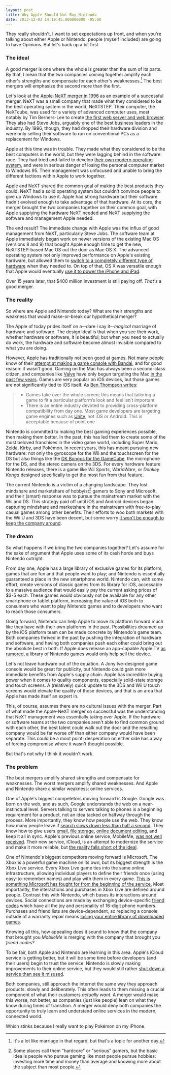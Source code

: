 ```yaml
---
layout: post
title: Why Apple Should Not Buy Nintendo
date: 2013-12-03 14:19:45.000000000 -05:00
---
```

They really shouldn't. I want to set expectations up front, and when you're talking about either Apple or Nintendo, people (myself included) are going to have Opinions. But let's back up a bit first.

### The ideal ###

A good merger is one where the whole is greater than the sum of its parts. By that, I mean that the two companies coming together amplify each other's strengths and compensate for each other's weaknesses.[^1] The best mergers will emphasize the second more than the first.

[^1]: It's a lot like marriage in that regard, but that's a topic for another day.

Let's look at the <a href="http://en.wikipedia.org/wiki/NeXT#1996:_After_NeXT">Apple-NeXT merger in 1996</a> as an example of a successful merger. NeXT was a small company that made what they considered to be the best operating system in the world, NeXTSTEP. Their computer, the NeXTcube, was used for a variety of advanced computer uses, most notably by Tim Berners-Lee to create <a href="http://en.wikipedia.org/wiki/WorldWideWeb">the first web server and web browser</a>. They also had Steve Jobs, arguably one of the best business leaders in the industry. By 1996, though, they had dropped their hardware division and were only selling their software to run on conventional PCs as a replacement for Windows.

Apple at this time was in trouble. They made what they considered to be the best computers in the world, but they were lagging behind in the software race. They had tried and failed to develop <a href="http://en.wikipedia.org/wiki/Copland_(operating_system)">their own modern operating system</a>, and were in serious danger of losing the personal computer market to Windows 95. Their management was unfocused and unable to bring the different factions within Apple to work together.

<p>Apple and NeXT shared the common goal of making the best products they could. NeXT had a solid operating system but couldn't convince people to give up Windows to use it. Apple had strong hardware but their software hadn't evolved enough to take advantage of that hardware. At its core, the merger brought the two companies together on their common goal, with Apple supplying the hardware NeXT needed and NeXT supplying the software and management Apple needed.</p>

<p>The end result? The immediate change with Apple was the influx of good management from NeXT, particularly Steve Jobs. The software team at Apple immediately began work on newer versions of the existing Mac OS (versions 8 and 9) that bought Apple enough time to get the new, NeXTSTEP-based Mac OS out the door as Mac OS X. The advanced operating system not only improved performance on Apple's existing hardware, but allowed them to <a href="http://en.wikipedia.org/wiki/Apple%27s_transition_to_Intel_processors">switch to a completely different type of hardware</a> when they needed to. On top of that, OS X was versatile enough that Apple would eventually <a href="http://en.wikipedia.org/wiki/IOS">use it to power the iPhone and iPad</a>.</p>

<p>Over 15 years later, that $400 million investment is still paying off. <em>That's</em> a good merger.</p>

<h3>The reality</h3>

<p>So where are Apple and Nintendo today? What are their strengths and weakness that would make-or-break our hypothetical merger?</p>

<p>The Apple of today prides itself on a--dare I say it--<em>magical</em> marriage of hardware and software. The design ideal is that when you see their work, whether hardware or software, it is beautiful; but when you need to actually do work, the hardware and software become almost invisible compared to what you are doing.</p>

<p>However, Apple has traditionally not been good at games. Not many people know of their <a href="http://en.wikipedia.org/wiki/Apple_Bandai_Pippin">attempt at making a game console with Bandai</a>, and for good reason: it wasn't good. Gaming on the Mac has always been a second-class citizen, and companies like <a href="http://www.valvesoftware.com/games/">Valve</a> have only begun targeting the Mac <a href="http://store.steampowered.com/about/">in the past few years</a>. Games are very popular on iOS devices, but those games are not significantly tied to iOS itself. As <a href="http://stratechery.com/2013/casual-gaming-is-a-sustainable-business-but-not-a-platform-differentiator/">Ben Thompson writes</a>:</p>

<blockquote>

  <ul>

  <li>Games take over the whole screen; this means that tailoring a game to fit a particular platform’s look and feel isn’t important</li>

  <li>There is an entire industry devoted to providing cross-platform compatibility from day one. Most game developers are targeting game engines such as <a href="http://unity3d.com/">Unity</a>, not iOS or Android. This is acceptable because of point one</li>

  </ul>

</blockquote>

<p>Nintendo is committed to making the best gaming experiences possible, then making them better. In the past, this has led them to create some of the most beloved franchises in the video game world, including Super Mario, Zelda, Kirby, and Pok&eacute;mon. In recent years, this has meant pursuing new hardware: not only the gyroscope for the Wii and the touchscreen for the DS but also things like the <a href="http://en.wikipedia.org/wiki/DK_Bongos">DK Bongos for the GameCube</a>, the microphone for the DS, and the stereo camera on the 3DS. For every hardware feature Nintendo releases, there is a game like <em>Wii Sports</em>, <em>WarioWare</em>, or <em>Donkey Konga</em> designed specifically to get the most fun from that feature.</p>



The current Nintendo is a victim of a changing landscape. They lost mindshare and marketshare of hobbyist[^hardcore] gamers to Sony and Microsoft, and their (smart) response was to pursue the mainstream market with the Wii and DS. This strategy paid off until iOS and Android devices began capturing mindshare and marketshare in the mainstream with free-to-play casual games among other benefits. Their efforts to woo both markets with the Wii U and 3DS have been decent, but some worry [it won't be enough to keep the company around](http://www.bloomberg.com/news/2013-12-02/nintendo-seen-missing-target-as-sony-microsoft-sales-dwarf-wii-u.html).

[^hardcore]: Some places call them "hardcore" or "serious" gamers, but the basic idea is people who pursue gaming like most people pursue hobbies: investing more time and money than average and knowing more about the subject than most people.

<h3>The dream</h3>



<p>So what happens if we bring the two companies together? Let's assume for the sake of argument that Apple uses some of its cash horde and buys Nintendo outright.</p>



<p>From day one, Apple has a large library of exclusive games for its platform, games that are fun and that people want to play; and Nintendo is essentially guaranteed a place in the new smartphone world. Nintendo can, with some effort, create versions of classic games from its library for iOS, accessable to a massive audience that would easily pay the current asking prices of $3-5 each. These games would obviously not be available for any other smartphone or tablet platform, increasing the value of iOS both to consumers who want to play Nintendo games and to developers who want to reach those consumers.</p>



<p>Going forward, Nintendo can help Apple to move its platform forward much like they have with their own platforms in the past. Possibilities dreamed up by the iOS platform team can be made concrete by Nintendo's game team. Both companies thrived in the past by pushing the integration of hardware and software, and having both companies push each other could bring out the absolute best in both. If Apple does release an app-capable Apple TV <a href="http://www.macrumors.com/2013/02/13/xbox-founding-engineer-says-apple-tv-could-destroy-console-gaming-with-third-party-apps/">as rumored</a>, a library of Nintendo games would only help sell the device.</p>



<p>Let's not leave hardware out of the equation. A Jony Ive-designed game console would be great for publicity, but Nintendo could gain more immediate benefits from Apple's supply chain. Apple has incredible buying power when it comes to quality components, especially solid-state storage and touch screens. A (relatively) quick update to the 3DS and Wii U touch screens would elevate the quality of those devices, and that is an area that Apple has made itself an expert in.</p>



<p>This, of course, assumes there are no cultural issues with the merger. Part of what made the Apple-NeXT merger so successful was the understanding that NeXT management was essentially taking over Apple. If the hardware or software teams at the two companies aren't able to find common ground with each other, the best talent could walk out the door and the resulting company would be far worse off than either company would have been separate. This could be a moot point; desperation on either side has a way of forcing compromise where it wasn't thought possible.</p>



<p>But that's not why I think it wouldn't work.</p>



<h3>The problem</h3>



<p>The best mergers amplify shared strengths and compensate for weaknesses. The worst mergers amplify shared weaknesses. And Apple and Nintendo share a similar weakness: online services.</p>



<p>One of Apple's biggest competetors moving forward is Google. Google was born on the web, and as such, Google understands the web on a near-instinctual level. Servers talking to servers talking to phones is a beginning requirement for a product, not an idea tacked on halfway through the process. More importantly, they know how people use the web. They know how many people leave if <a href="http://www.google.com/think/articles/the-google-gospel-of-speed-urs-hoelzle.html">search slows down less than half a second</a>. They know how to give users <a href="http://mail.google.com/">email</a>, <a href="http://drive.google.com/">file storage</a>, <a href="http://docs.google.com/">online document editing</a>, and keep it all in sync. Apple's previous online service, MobileMe, <a href="http://allthingsd.com/20080723/apples-mobileme-is-far-too-flawed-to-be-reliable/">was not well received</a>. Their new service, iCloud, is an attempt to modernize the service and make it more reliable, but <a href="http://appleinsider.com/articles/13/03/29/apples-icloud-disparaged-over-core-data-sync-problems">the reality falls short of the ideal</a>.</p>



<p>One of Nintendo's biggest competitors moving forward is Microsoft. The Xbox is a powerful game machine on its own, but its biggest strength is the Xbox Live service. Every Xbox Live game ties into the same online infrastructure, allowing individual players to define their friends once (using easy-to-remember names) and play with them in every game. <a href="http://www.polygon.com/features/2013/11/11/4849940/xbox-live-millennium-e">This is something Microsoft has fought for from the beginning of the service.</a> Most importantly, the interactions and purchases in Xbox Live are defined around people. Contrast this with Nintendo, which bases its interactions around devices. Social connections are made by exchanging device-specific <a href="http://www.nintendo.com/consumer/wfc/en_na/ds/gameSupportFriendCodes.jsp#manual">friend codes</a> which have all the joy and personality of 16-digit phone numbers. Purchases and friend lists are device-dependent, so replacing a console outside of a warranty repair means <a href="http://kotaku.com/5982965/nintendo-fan-is-unhappy-with-nintendos-200-answer-to-his-400-wii-u-problem">losing your entire library of downloaded games</a>.</p>



<p>Knowing all this, how appealing does it sound to know that the company that brought you <em>MobileMe</em> is merging with the company that brought you <em>friend codes</em>?</p>



<p>To be fair, both Apple and Nintendo are learning in this area. Apple's iCloud service is getting better, but it will be some time before developers (and their users) begin to trust the service. Nintendo is slowly making improvements to their online service, but they would still rather <a href="http://www.nintendo.com/whatsnew/detail/UHQZFP2Jxcll_Vm-PsZpxNIK5920bRRK">shut down a service than see it misused</a>.</p>



<p>Both companies, still approach the internet the same way they approach products: slowly and deliberately. This often leads to them missing a crucial component of what their customers <em>actually want</em>. A merger would make this worse, not better, as companies (just like people) lean on what they know during times of transition. A merger would deny both companies the opportunity to truly learn and understand online services in the modern, connected world.</p>



<p>Which stinks because I really want to play Pok&eacute;mon on my iPhone.</p>




